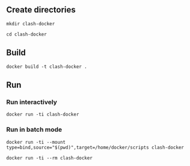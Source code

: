 ## Create directories

```
mkdir clash-docker
```

```
cd clash-docker
```

## Build

```
docker build -t clash-docker .
```


## Run



### Run interactively

```
docker run -ti clash-docker
```
### Run in batch mode

```
docker run -ti --mount type=bind,source="$(pwd)",target=/home/docker/scripts clash-docker 

```

```
docker run -ti --rm clash-docker
```


